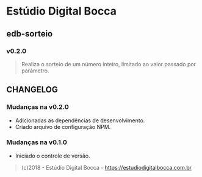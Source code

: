 # Estúdio Digital Bocca

## edb-sorteio

### v0.2.0

> Realiza o sorteio de um número inteiro, limitado ao valor passado por parâmetro.

## CHANGELOG

### Mudanças na v0.2.0

- Adicionadas as dependências de desenvolvimento.
- Criado arquivo de configuração NPM.

### Mudanças na v0.1.0

- Iniciado o controle de versão.

> (c)2018 - Estúdio Digital Bocca - <https://estudiodigitalbocca.com.br>
